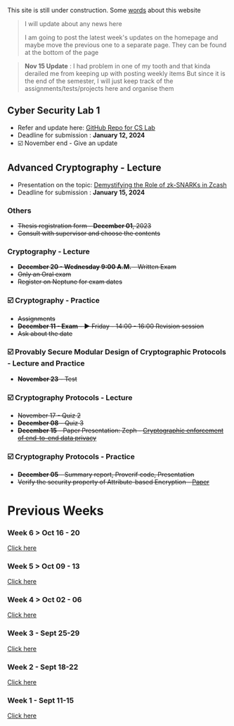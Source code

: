This site is still under construction. Some <ins>[words](./about.html)</ins> about this website

> I will update about any news here
>
> I am going to post the latest week's updates on the homepage and maybe move the previous one to a separate page. They can be found at the bottom of the page

> **Nov 15 Update** : I had problem in one of my tooth and that kinda derailed me from keeping up with posting weekly items 
> But since it is the end of the semester, I will just keep track of the assignments/tests/projects here and organise them


## Cyber Security Lab 1

*   Refer and update here: <ins>[GitHub Repo for CS Lab](https://github.com/psyklopp/Cyber-Security-Lab-1)</ins>
*   Deadline for submission : **January 12, 2024**
*   ☑️ November end - Give an update

## Advanced Cryptography - Lecture

*   Presentation on the topic: <ins>[Demystifying the Role of zk-SNARKs in Zcash](https://arxiv.org/pdf/2008.00881.pdf)</ins>
*   Deadline for submission : **January 15, 2024**

### Others

*   ~~Thesis registration form - **December 01**, 2023~~
*   ~~Consult with supervisor and choose the contents~~

### Cryptography - Lecture

*   ~~**December 20 - Wednesday 9:00 A.M.** - Written Exam~~
*   ~~Only an Oral exam~~ 
*   ~~Register on Neptune for exam dates~~
  
### ☑️ Cryptography - Practice

*   ~~Assignments~~
*   ~~**December 11 - Exam** - ▶️ Friday - 14:00 - 16:00 Revision session~~
*   ~~Ask about the date~~ 

### ☑️ Provably Secure Modular Design of Cryptographic Protocols - Lecture and Practice 

*   ~~**November 23** - Test~~

### ☑️ Cryptography Protocols - Lecture

*   ~~November 17 - Quiz 2~~
*   ~~**December 08** - Quiz 3~~
*   ~~**December 15** - Paper Presentation: Zeph - <ins>[Cryptographic enforcement of end-to-end data privacy](./Zeph-Cryptographic_enforcement_of_end-to-end_data_privacy.pdf)</ins>~~

### ☑️ Cryptography Protocols - Practice

*   ~~**December 05** - Summary report, Proverif code, Presentation~~
*   ~~Verify the security property of Attribute-based Encryption - <ins>[Paper](./Security_Verification_of_Key_Exchange_in_Ciphertext-Policy_Attribute_Based_Encryption.pdf)</ins>~~

# Previous Weeks

### Week 6 > Oct 16 - 20

<ins>[Click here](./week_6.html)</ins>

### Week 5 > Oct 09 - 13

<ins>[Click here](./week_5.html)</ins>

### Week 4 > Oct 02 - 06

<ins>[Click here](./week_4.html)</ins>

### Week 3 - Sept 25-29

<ins>[Click here](./week_3.html)</ins>

### Week 2 - Sept 18-22

<ins>[Click here](./week_2.html)</ins>

### Week 1 - Sept 11-15

<ins>[Click here](./week_1.html)</ins>
